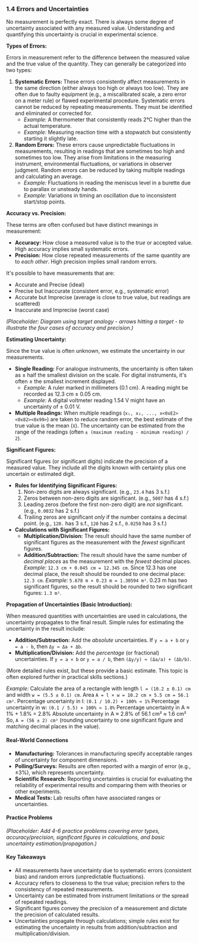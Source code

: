 ### 1.4 Errors and Uncertainties
No measurement is perfectly exact. There is always some degree of uncertainty associated with any measured value. Understanding and quantifying this uncertainty is crucial in experimental science.

**Types of Errors:**

Errors in measurement refer to the difference between the measured value and the true value of the quantity. They can generally be categorized into two types:

1.  **Systematic Errors:** These errors consistently affect measurements in the same direction (either always too high or always too low). They are often due to faulty equipment (e.g., a miscalibrated scale, a zero error on a meter rule) or flawed experimental procedure. Systematic errors cannot be reduced by repeating measurements. They must be identified and eliminated or corrected for.
    *   *Example:* A thermometer that consistently reads 2°C higher than the actual temperature.
    *   *Example:* Measuring reaction time with a stopwatch but consistently starting it slightly late.
2.  **Random Errors:** These errors cause unpredictable fluctuations in measurements, resulting in readings that are sometimes too high and sometimes too low. They arise from limitations in the measuring instrument, environmental fluctuations, or variations in observer judgment. Random errors can be reduced by taking multiple readings and calculating an average.
    *   *Example:* Fluctuations in reading the meniscus level in a burette due to parallax or unsteady hands.
    *   *Example:* Variations in timing an oscillation due to inconsistent start/stop points.

**Accuracy vs. Precision:**

These terms are often confused but have distinct meanings in measurement:

*   **Accuracy:** How close a measured value is to the *true* or accepted value. High accuracy implies small systematic errors.
*   **Precision:** How close repeated measurements of the same quantity are to *each other*. High precision implies small random errors.

It's possible to have measurements that are:
*   Accurate and Precise (ideal)
*   Precise but Inaccurate (consistent error, e.g., systematic error)
*   Accurate but Imprecise (average is close to true value, but readings are scattered)
*   Inaccurate and Imprecise (worst case)

*(Placeholder: Diagram using target analogy - arrows hitting a target - to illustrate the four cases of accuracy and precision.)*

**Estimating Uncertainty:**

Since the true value is often unknown, we estimate the uncertainty in our measurements.

*   **Single Reading:** For analogue instruments, the uncertainty is often taken as ± half the smallest division on the scale. For digital instruments, it's often ± the smallest increment displayed.
    *   *Example:* A ruler marked in millimeters (0.1 cm). A reading might be recorded as 12.3 cm ± 0.05 cm.
    *   *Example:* A digital voltmeter reading 1.54 V might have an uncertainty of ± 0.01 V.
*   **Multiple Readings:** When multiple readings (`x₁, x₂, ..., x<0xE2><0x82><0x99>`) are taken to reduce random error, the best estimate of the true value is the mean (`x̄`). The uncertainty can be estimated from the range of the readings (often `± (maximum reading - minimum reading) / 2`).

**Significant Figures:**

Significant figures (or significant digits) indicate the precision of a measured value. They include all the digits known with certainty plus one uncertain or estimated digit.

*   **Rules for Identifying Significant Figures:**
    1.  Non-zero digits are always significant. (e.g., `23.4` has 3 s.f.)
    2.  Zeros between non-zero digits are significant. (e.g., `5007` has 4 s.f.)
    3.  Leading zeros (before the first non-zero digit) are *not* significant. (e.g., `0.0032` has 2 s.f.)
    4.  Trailing zeros are significant *only* if the number contains a decimal point. (e.g., `120.` has 3 s.f., `120` has 2 s.f., `0.0250` has 3 s.f.)
*   **Calculations with Significant Figures:**
    *   **Multiplication/Division:** The result should have the same number of significant figures as the measurement with the *fewest* significant figures.
    *   **Addition/Subtraction:** The result should have the same number of *decimal places* as the measurement with the *fewest* decimal places.
    *Example:* `12.3 cm + 0.045 cm = 12.345 cm`. Since 12.3 has one decimal place, the result should be rounded to one decimal place: `12.3 cm`.
    *Example:* `5.678 m × 0.23 m = 1.30594 m²`. 0.23 m has two significant figures, so the result should be rounded to two significant figures: `1.3 m²`.

**Propagation of Uncertainties (Basic Introduction):**

When measured quantities with uncertainties are used in calculations, the uncertainty propagates to the final result. Simple rules for estimating the uncertainty in the result include:

*   **Addition/Subtraction:** Add the *absolute* uncertainties. If `y = a + b` or `y = a - b`, then `Δy ≈ Δa + Δb`.
*   **Multiplication/Division:** Add the *percentage* (or fractional) uncertainties. If `y = a × b` or `y = a / b`, then `(Δy/y) ≈ (Δa/a) + (Δb/b)`.

(More detailed rules exist, but these provide a basic estimate. This topic is often explored further in practical skills sections.)

*Example:* Calculate the area of a rectangle with length `l = (10.2 ± 0.1) cm` and width `w = (5.5 ± 0.1) cm`.
Area `A = l × w = 10.2 cm × 5.5 cm = 56.1 cm²`.
Percentage uncertainty in l: `(0.1 / 10.2) × 100% ≈ 1%`
Percentage uncertainty in w: `(0.1 / 5.5) × 100% ≈ 1.8%`
Percentage uncertainty in A ≈ 1% + 1.8% = 2.8%
Absolute uncertainty in A ≈ 2.8% of 56.1 cm² ≈ 1.6 cm²
So, `A = (56 ± 2) cm²` (rounding uncertainty to one significant figure and matching decimal places in the value).

#### Real-World Connections

*   **Manufacturing:** Tolerances in manufacturing specify acceptable ranges of uncertainty for component dimensions.
*   **Polling/Surveys:** Results are often reported with a margin of error (e.g., ±3%), which represents uncertainty.
*   **Scientific Research:** Reporting uncertainties is crucial for evaluating the reliability of experimental results and comparing them with theories or other experiments.
*   **Medical Tests:** Lab results often have associated ranges or uncertainties.

#### Practice Problems

*(Placeholder: Add 4-6 practice problems covering error types, accuracy/precision, significant figures in calculations, and basic uncertainty estimation/propagation.)*

#### Key Takeaways

*   All measurements have uncertainty due to systematic errors (consistent bias) and random errors (unpredictable fluctuations).
*   Accuracy refers to closeness to the true value; precision refers to the consistency of repeated measurements.
*   Uncertainty can be estimated from instrument limitations or the spread of repeated readings.
*   Significant figures convey the precision of a measurement and dictate the precision of calculated results.
*   Uncertainties propagate through calculations; simple rules exist for estimating the uncertainty in results from addition/subtraction and multiplication/division.